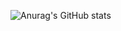 


![Anurag's GitHub stats](https://github-readme-stats.vercel.app/api?username=youbj&show_icons=true&theme=radical)
